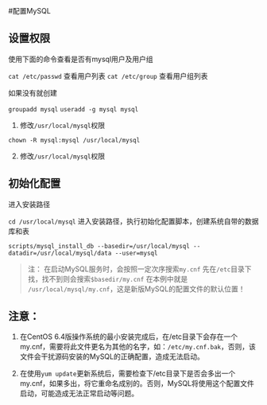 #配置MySQL

## 设置权限

使用下面的命令查看是否有mysql用户及用户组

`cat /etc/passwd` 查看用户列表
`cat /etc/group`  查看用户组列表

如果没有就创建

`groupadd mysql`
`useradd -g mysql mysql`

1. 修改`/usr/local/mysql`权限

`chown -R mysql:mysql /usr/local/mysql`

2. 修改`/usr/local/mysql`权限

## 初始化配置

进入安装路径

`cd /usr/local/mysql`
进入安装路径，执行初始化配置脚本，创建系统自带的数据库和表

`scripts/mysql_install_db --basedir=/usr/local/mysql --datadir=/usr/local/mysql/data --user=mysql`

> 注：
> 在启动MySQL服务时，会按照一定次序搜索`my.cnf`
> 先在`/etc`目录下找，找不到则会搜索`$basedir/my.cnf`
> 在本例中就是 `/usr/local/mysql/my.cnf`，这是新版MySQL的配置文件的默认位置！

## 注意：

1. 在CentOS 6.4版操作系统的最小安装完成后，在/etc目录下会存在一个my.cnf，需要将此文件更名为其他的名字，如：`/etc/my.cnf.bak`，否则，该文件会干扰源码安装的MySQL的正确配置，造成无法启动。

2. 在使用`yum update`更新系统后，需要检查下/etc目录下是否会多出一个my.cnf，如果多出，将它重命名成别的。否则，MySQL将使用这个配置文件启动，可能造成无法正常启动等问题。

